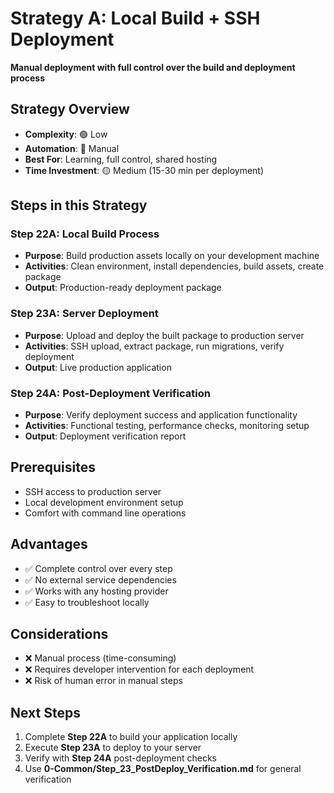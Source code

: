 # Strategy A: Local Build + SSH Deployment

**Manual deployment with full control over the build and deployment process**

## Strategy Overview

-   **Complexity**: 🟢 Low
-   **Automation**: 🔴 Manual
-   **Best For**: Learning, full control, shared hosting
-   **Time Investment**: 🟡 Medium (15-30 min per deployment)

## Steps in this Strategy

### Step 22A: Local Build Process

-   **Purpose**: Build production assets locally on your development machine
-   **Activities**: Clean environment, install dependencies, build assets, create package
-   **Output**: Production-ready deployment package

### Step 23A: Server Deployment

-   **Purpose**: Upload and deploy the built package to production server
-   **Activities**: SSH upload, extract package, run migrations, verify deployment
-   **Output**: Live production application

### Step 24A: Post-Deployment Verification

-   **Purpose**: Verify deployment success and application functionality
-   **Activities**: Functional testing, performance checks, monitoring setup
-   **Output**: Deployment verification report

## Prerequisites

-   SSH access to production server
-   Local development environment setup
-   Comfort with command line operations

## Advantages

-   ✅ Complete control over every step
-   ✅ No external service dependencies
-   ✅ Works with any hosting provider
-   ✅ Easy to troubleshoot locally

## Considerations

-   ❌ Manual process (time-consuming)
-   ❌ Requires developer intervention for each deployment
-   ❌ Risk of human error in manual steps

## Next Steps

1. Complete **Step 22A** to build your application locally
2. Execute **Step 23A** to deploy to your server
3. Verify with **Step 24A** post-deployment checks
4. Use **0-Common/Step_23_PostDeploy_Verification.md** for general verification
